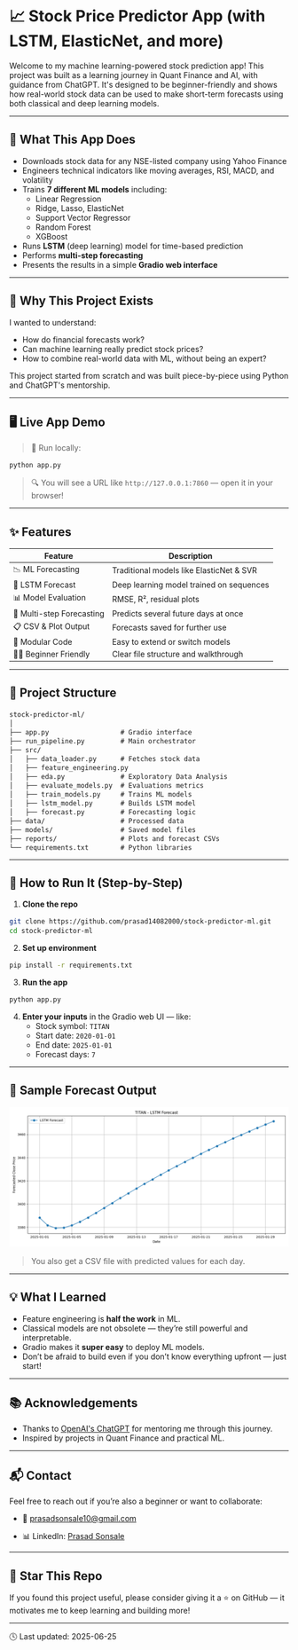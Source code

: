 # 📈 Stock Price Predictor App (with LSTM, ElasticNet, and more)

Welcome to my machine learning-powered stock prediction app! This project was built as a learning journey in Quant Finance and AI, with guidance from ChatGPT. It's designed to be beginner-friendly and shows how real-world stock data can be used to make short-term forecasts using both classical and deep learning models.

---

## 🚀 What This App Does

- Downloads stock data for any NSE-listed company using Yahoo Finance
- Engineers technical indicators like moving averages, RSI, MACD, and volatility
- Trains **7 different ML models** including:
  - Linear Regression
  - Ridge, Lasso, ElasticNet
  - Support Vector Regressor
  - Random Forest
  - XGBoost
- Runs **LSTM** (deep learning) model for time-based prediction
- Performs **multi-step forecasting**
- Presents the results in a simple **Gradio web interface**

---

## 🧠 Why This Project Exists

I wanted to understand:
- How do financial forecasts work?
- Can machine learning really predict stock prices?
- How to combine real-world data with ML, without being an expert?

This project started from scratch and was built piece-by-piece using Python and ChatGPT's mentorship.

---

## 🖥️ Live App Demo

> 📍 Run locally:
```bash
python app.py
```

> 🔍 You will see a URL like `http://127.0.0.1:7860` — open it in your browser!

---

## ✨ Features

| Feature                        | Description |
|-------------------------------|-------------|
| 📉 ML Forecasting             | Traditional models like ElasticNet & SVR |
| 🔮 LSTM Forecast              | Deep learning model trained on sequences |
| 📊 Model Evaluation           | RMSE, R², residual plots |
| 🔁 Multi-step Forecasting     | Predicts several future days at once |
| 📋 CSV & Plot Output          | Forecasts saved for further use |
| 🧩 Modular Code               | Easy to extend or switch models |
| 🧑‍💻 Beginner Friendly         | Clear file structure and walkthrough |

---

## 📂 Project Structure

```
stock-predictor-ml/
│
├── app.py                  # Gradio interface
├── run_pipeline.py         # Main orchestrator
├── src/
│   ├── data_loader.py      # Fetches stock data
│   ├── feature_engineering.py
│   ├── eda.py              # Exploratory Data Analysis
│   ├── evaluate_models.py  # Evaluations metrics
│   ├── train_models.py     # Trains ML models
│   ├── lstm_model.py       # Builds LSTM model
│   ├── forecast.py         # Forecasting logic
├── data/                   # Processed data
├── models/                 # Saved model files
├── reports/                # Plots and forecast CSVs
└── requirements.txt        # Python libraries
```

---

## 🔧 How to Run It (Step-by-Step)

1. **Clone the repo**
```bash
git clone https://github.com/prasad14082000/stock-predictor-ml.git
cd stock-predictor-ml
```

2. **Set up environment**
```bash
pip install -r requirements.txt
```

3. **Run the app**
```bash
python app.py
```

4. **Enter your inputs** in the Gradio web UI — like:
   - Stock symbol: `TITAN`
   - Start date: `2020-01-01`
   - End date: `2025-01-01`
   - Forecast days: `7`

---

## 🧪 Sample Forecast Output

![Forecast Plot](reports/TITAN_lstm_forecast_plot.png)

> You also get a CSV file with predicted values for each day.

---

## 💡 What I Learned

- Feature engineering is **half the work** in ML.
- Classical models are not obsolete — they’re still powerful and interpretable.
- Gradio makes it **super easy** to deploy ML models.
- Don’t be afraid to build even if you don’t know everything upfront — just start!

---

## 📚 Acknowledgements

- Thanks to [OpenAI's ChatGPT](https://openai.com/chatgpt) for mentoring me through this journey.
- Inspired by projects in Quant Finance and practical ML.

---

## 📬 Contact

Feel free to reach out if you’re also a beginner or want to collaborate:

- 📧 prasadsonsale10@gmail.com

- 📊 LinkedIn: [Prasad Sonsale](https://linkedin.com/in/prasad-sonsale)

---

## 🌟 Star This Repo

If you found this project useful, please consider giving it a ⭐ on GitHub — it motivates me to keep learning and building more!

---
🕓 Last updated: 2025-06-25
